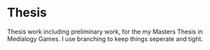 # Thesis
Thesis work including preliminary work, for the my Masters Thesis in Medialogy Games. I use branching to keep things seperate and tight.
